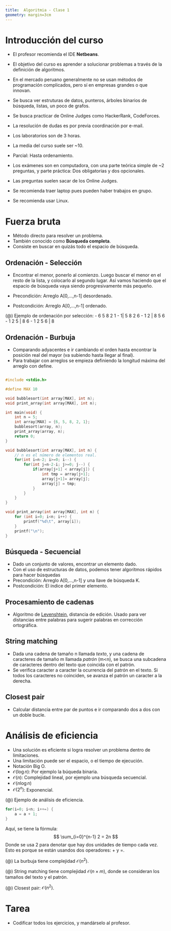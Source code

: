 ```yaml
---
title:  Algoritmia - Clase 1
geometry: margin=3cm
---
```

Introducción del curso
===

* El profesor recomienda el IDE **Netbeans**.

* El objetivo del curso es aprender a solucionar problemas a través de la definición de algoritmos.
* En el mercado peruano generalmente no se usan métodos de programación complicados, pero sí en empresas grandes o que innovan.
* Se busca ver estruturas de datos, punteros, árboles binarios de búsqueda, listas, un poco de grafos.
* Se busca practicar de Online Judges como HackerRank, CodeForces.

* La resolución de dudas es por previa coordinación por e-mail.

* Los laboratorios son de 3 horas.
* La media del curso suele ser ~10.

* Parcial: Hasta ordenamiento.

* Los exámenes son en computadora, con una parte teórica simple de ~2 preguntas, y parte práctica: Dos obligatorias y dos opcionales.
* Las preguntas suelen sacar de los Online Judges.
* Se recomienda traer laptop pues pueden haber trabajos en grupo.
* Se recomienda usar Linux.

Fuerza bruta
===

* Método directo para resolver un problema.
* También conocido como **Búsqueda completa**.
* Consiste en buscar en quizás todo el espacio de búsqueda.

Ordenación - Selección
---

* Encontrar el menor, ponerlo al comienzo. Luego buscar el menor en el resto de la lista, y colocarlo al segundo lugar. Así vamos haciendo que el espacio de búsqueda vaya siendo progresivamente más pequeño.

* Precondición: Arreglo A\[0,...,n-1\] desordenado.
* Postcondición: Arreglo A\[0,...,n-1\] ordenado.

(@) Ejemplo de ordenación por selección:
    - 6 5 8 2 1
    - 1| 5 8 2 6
    - 1 2 | 8 5 6
    - 1 2 5 | 8 6
    - 1 2 5 6 | 8

Ordenación - Burbuja
---

* Comparando adyacentes e ir cambiando el orden hasta encontrar la posición real del mayor (va subiendo hasta llegar al final).
* Para trabajar con arreglos se empieza definiendo la longitud máxima del arreglo con define.

~~~c

#include <stdio.h>

#define MAX 10

void bubblesort(int array[MAX], int n);
void print_array(int array[MAX], int n);

int main(void) {
    int n = 5;
    int array[MAX] = {6, 5, 8, 2, 1};
    bubblesort(array, n);
    print_array(array, n);
    return 0;
}

void bubblesort(int array[MAX], int n) {
    // n es el número de elementos real.
    for(int i=n-2; i>=0; i--) {
        for(int j=n-2-i; j>=0; j--) {
            if(array[j+1] < array[j]) {
                int tmp = array[j+1];
                array[j+1]= array[j];
                array[j] = tmp;
            }
        }
    }
}

void print_array(int array[MAX], int n) {
    for (int i=0; i<n; i++) {
        printf("%d\t", array[i]);
    }
    printf("\n");
}

~~~

Búsqueda - Secuencial
---

* Dado un conjunto de valores, encontrar un elemento dado.
* Con el uso de estructuras de datos, podemos tener algoritmos rápidos para hacer búsquedas
* Precondición: Arreglo A\[0,...,n-1\] y una llave de búsqueda  K.
* Postcondición: El índice del primer elemento.

Procesamiento de cadenas
----

* Algoritmo de [Levenshtein](https://en.wikipedia.org/wiki/Levenshtein_distance), distancia de edición. Usado para ver distancias entre palabras para sugerir palabras en corrección ortográfica.

String matching
---

* Dada una cadena de tamaño n llamada *texto*, y una cadena de caracteres de tamaño m llamada *patrón* (m<n), se busca una subcadena de caracteres dentro del texto que coincida con el patrón.
* Se verifica caracter a caracter la ocurrencia del patrón en el texto. Si todos los caracteres no coinciden, se avanza el patrón un caracter a la derecha.

Closest pair
---

* Calcular distancia entre par de puntos e ir comparando dos a dos con un doble bucle.

Análisis de eficiencia
===

* Una solución es eficiente si logra resolver un problema dentro de limitaciones.
* Una limitación puede ser el espacio, o el tiempo de ejecución.
* Notación Big O.
* $\mathcal{O}(\log n)$: Por ejemplo la búqueda binaria.
* $\mathcal{O}(n)$: Complejidad lineal, por ejemplo una búsqueda secuencial.
* $\mathcal{O}(n\log{}n)$
* $\mathcal{O}(2^n)$: Exponencial.

(@) Ejemplo de análisis de eficiencia.

~~~c
for(i=0; i<n; i++=) {
    a = a + 1;
}
~~~

Aquí, se tiene la fórmula:
$$
\sum_{i=0}^{n-1} 2 = 2n
$$
Donde se usa 2 para denotar que hay dos unidades de tiempo cada vez. Esto es porque se están usandos dos operadores: + y =.

(@) La burbuja tiene complejidad $\mathcal{O}(n^2)$.

(@) String matching tiene complejidad $\mathcal{O}(n \times m)$, donde se consideran los tamaños del texto y el patrón.

(@) Closest pair: $\mathcal{O}(n^2)$.

Tarea
====

* Codificar todos los ejercicios, y mandárselo al profesor.

